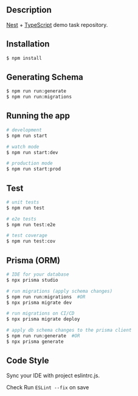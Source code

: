 ## Description

[Nest](https://github.com/nestjs/nest) + [TypeScript](https://github.com/microsoft/TypeScript) demo task repository.

## Installation

```bash
$ npm install
```

## Generating Schema

```bash
$ npm run run:generate
$ npm run run:migrations
```

## Running the app

```bash
# development
$ npm run start

# watch mode
$ npm run start:dev

# production mode
$ npm run start:prod

```

## Test

```bash
# unit tests
$ npm run test

# e2e tests
$ npm run test:e2e

# test coverage
$ npm run test:cov
```

## Prisma (ORM)

```bash
# IDE for your database
$ npx prisma studio

# run migrations (apply schema changes)
$ npm run run:migrations  #OR
$ npx prisma migrate dev

# run migrations on CI/CD
$ npx prisma migrate deploy

# apply db schema changes to the prisma client
$ npm run run:generate  #OR
$ npx prisma generate
```

## Code Style

Sync your IDE with project eslintrc.js.

Check Run `ESLint --fix` on save
